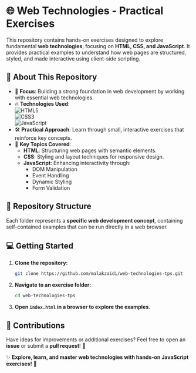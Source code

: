 # 🌐 Web Technologies - Practical Exercises  

This repository contains hands-on exercises designed to explore fundamental **web technologies**, focusing on **HTML, CSS, and JavaScript**. It provides practical examples to understand how web pages are structured, styled, and made interactive using client-side scripting.  

## 🚀 About This Repository  

- 📌 **Focus**: Building a strong foundation in web development by working with essential web technologies.  
- 🔥 **Technologies Used**:  
  ![HTML5](https://img.shields.io/badge/HTML5-E34F26?style=flat-square&logo=html5&logoColor=white)  
  ![CSS3](https://img.shields.io/badge/CSS3-1572B6?style=flat-square&logo=css3&logoColor=white)  
  ![JavaScript](https://img.shields.io/badge/JavaScript-F7DF1E?style=flat-square&logo=javascript&logoColor=black)  
- 🛠️ **Practical Approach**: Learn through small, interactive exercises that reinforce key concepts.  
- 🎯 **Key Topics Covered**:  
  - **HTML**: Structuring web pages with semantic elements.  
  - **CSS**: Styling and layout techniques for responsive design.  
  - **JavaScript**: Enhancing interactivity through:  
    - DOM Manipulation  
    - Event Handling  
    - Dynamic Styling  
    - Form Validation  

## 📂 Repository Structure  

Each folder represents a **specific web development concept**, containing self-contained examples that can be run directly in a web browser.  

## 💻 Getting Started  

1. **Clone the repository:**  
   ```bash
   git clone https://github.com/malakzaidi/web-technologies-tps.git
   ```
2. **Navigate to an exercise folder:**  
   ```bash
   cd web-technologies-tps
   ```
3. **Open `index.html` in a browser to explore the examples.**  

## 📢 Contributions  

Have ideas for improvements or additional exercises? Feel free to open an **issue** or submit a **pull request**! 🚀  

✨ **Explore, learn, and master web technologies with hands-on JavaScript exercises!** 🚀

